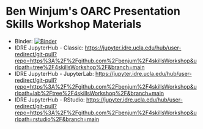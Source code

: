 # Ben Winjum's OARC Presentation Skills Workshop Materials

* Binder:  [![Binder](https://mybinder.org/badge_logo.svg)](https://mybinder.org/v2/gh/benjum/4skillsWorkshop/main)
* IDRE JupyterHub - Classic: https://jupyter.idre.ucla.edu/hub/user-redirect/git-pull?repo=https%3A%2F%2Fgithub.com%2Fbenjum%2F4skillsWorkshop&urlpath=tree%2F4skillsWorkshop%2F&branch=main
* IDRE JupyterHub - JupyterLab: https://jupyter.idre.ucla.edu/hub/user-redirect/git-pull?repo=https%3A%2F%2Fgithub.com%2Fbenjum%2F4skillsWorkshop&urlpath=lab%2Ftree%2F4skillsWorkshop%2F&branch=main
* IDRE JupyterHub - RStudio: https://jupyter.idre.ucla.edu/hub/user-redirect/git-pull?repo=https%3A%2F%2Fgithub.com%2Fbenjum%2F4skillsWorkshop&urlpath=rstudio%2F&branch=main 

